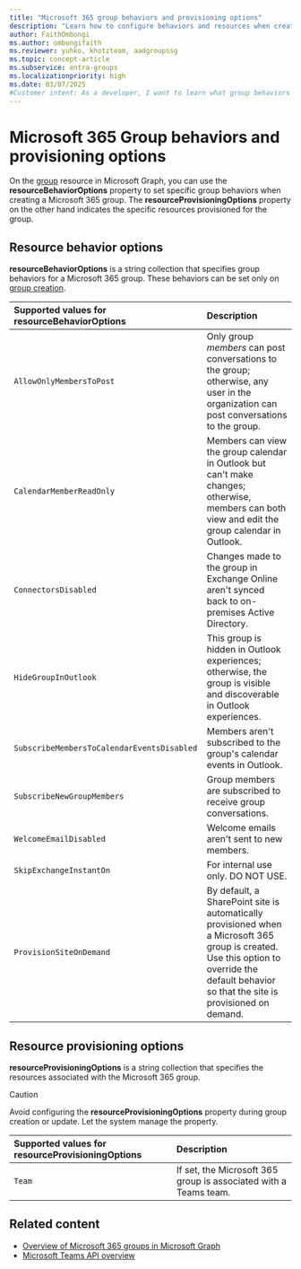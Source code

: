 ```yaml
---
title: "Microsoft 365 group behaviors and provisioning options"
description: "Learn how to configure behaviors and resources when creating a Microsoft 365 group using the Microsoft Graph groups API."
author: FaithOmbongi
ms.author: ombongifaith
ms.reviewer: yuhko, khotzteam, aadgroupssg
ms.topic: concept-article
ms.subservice: entra-groups
ms.localizationpriority: high
ms.date: 03/07/2025
#Customer intent: As a developer, I want to learn what group behaviors and resources can be provisioned or configured for Microsoft 365 groups.
---
```


# Microsoft 365 Group behaviors and provisioning options

On the [group](/graph/api/resources/group) resource in Microsoft Graph, you can use the **resourceBehaviorOptions** property to set specific group behaviors when creating a Microsoft 365 group. The **resourceProvisioningOptions** property on the other hand indicates the specific resources provisioned for the group.

## Resource behavior options

**resourceBehaviorOptions** is a string collection that specifies group behaviors for a Microsoft 365 group. These behaviors can be set only on [group creation](/graph/api/group-post-groups).

| Supported values for resourceBehaviorOptions | Description                                                                                                                                                                                   |
|:---------------------------------------------|:----------------------------------------------------------------------------------------------------------------------------------------------------------------------------------------------|
| `AllowOnlyMembersToPost`                     | Only group _members_ can post conversations to the group; otherwise, any user in the organization can post conversations to the group.                                                        |
| `CalendarMemberReadOnly`                     | Members can view the group calendar in Outlook but can't make changes; otherwise, members can both view and edit the group calendar in Outlook.                                               |
| `ConnectorsDisabled`                         | Changes made to the group in Exchange Online aren't synced back to on-premises Active Directory.                                                                                              |
| `HideGroupInOutlook`                         | This group is hidden in Outlook experiences; otherwise, the group is visible and discoverable in Outlook experiences.                                                                         |
| `SubscribeMembersToCalendarEventsDisabled`   | Members aren't subscribed to the group's calendar events in Outlook.                                                                                                                          |
| `SubscribeNewGroupMembers`                   | Group members are subscribed to receive group conversations.                                                                                                                                  |
| `WelcomeEmailDisabled`                       | Welcome emails aren't sent to new members.                                                                                                                                                    |
| `SkipExchangeInstantOn`                      | For internal use only. DO NOT USE.                                                                                                                                                            |
| `ProvisionSiteOnDemand`                      | By default, a SharePoint site is automatically provisioned when a Microsoft 365 group is created. Use this option to override the default behavior so that the site is provisioned on demand. |

## Resource provisioning options

**resourceProvisioningOptions** is a string collection that specifies the resources associated with the Microsoft 365 group.

> [!CAUTION]
> Avoid configuring the **resourceProvisioningOptions** property during group creation or update. Let the system manage the property.

| Supported values for resourceProvisioningOptions | Description |
|:-|:-|
| `Team` | If set, the Microsoft 365 group is associated with a Teams team. |

## Related content

- [Overview of Microsoft 365 groups in Microsoft Graph](microsoft365-groups-concept-overview.md)
- [Microsoft Teams API overview](teams-concept-overview.md)
